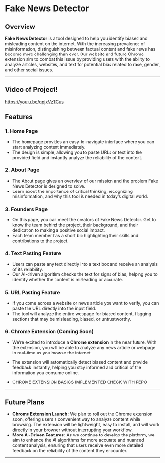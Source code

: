 # Fake News Detector

## Overview

**Fake News Detector** is a tool designed to help you identify biased and misleading content on the internet. With the increasing prevalence of misinformation, distinguishing between factual content and fake news has become more challenging than ever. Our website and future Chrome extension aim to combat this issue by providing users with the ability to analyze articles, websites, and text for potential bias related to race, gender, and other social issues.

---

## Video of Project!

https://youtu.be/qpjxVz1lCus 

## Features

### 1. **Home Page**
   - The homepage provides an easy-to-navigate interface where you can start analyzing content immediately.
   - The design is simple, allowing you to paste URLs or text into the provided field and instantly analyze the reliability of the content.

### 2. **About Page**
   - The About page gives an overview of our mission and the problem Fake News Detector is designed to solve.
   - Learn about the importance of critical thinking, recognizing misinformation, and why this tool is needed in today’s digital world.

### 3. **Founders Page**
   - On this page, you can meet the creators of Fake News Detector. Get to know the team behind the project, their background, and their dedication to making a positive social impact.
   - Each team member has a short bio highlighting their skills and contributions to the project.

### 4. **Text Pasting Feature**
   - Users can paste any text directly into a text box and receive an analysis of its reliability.
   - Our AI-driven algorithm checks the text for signs of bias, helping you to identify whether the content is misleading or accurate.

### 5. **URL Pasting Feature**
   - If you come across a website or news article you want to verify, you can paste the URL directly into the input field.
   - The tool will analyze the entire webpage for biased content, flagging sections that may be misleading, biased, or untrustworthy.

### 6. **Chrome Extension (Coming Soon)**
   - We’re excited to introduce a **Chrome extension** in the near future. With the extension, you will be able to analyze any news article or webpage in real-time as you browse the internet.
   - The extension will automatically detect biased content and provide feedback instantly, helping you stay informed and critical of the information you consume online.

   - CHROME EXTENSION BASICS IMPLEMENTED CHECK WITH REPO

---

## Future Plans

- **Chrome Extension Launch:** We plan to roll out the Chrome extension soon, offering users a convenient way to analyze content while browsing. The extension will be lightweight, easy to install, and will work directly in your browser without interrupting your workflow.
- **More AI-Driven Features:** As we continue to develop the platform, we aim to enhance the AI algorithms for more accurate and nuanced content analysis, ensuring that users receive even more detailed feedback on the reliability of the content they encounter.

---

